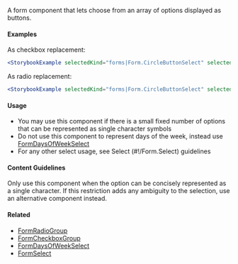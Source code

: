 A form component that lets choose from an array of options displayed as buttons.

#### Examples

As checkbox replacement:

```jsx noeditor
<StorybookExample selectedKind="forms|Form.CircleButtonSelect" selectedStory="checkbox" />
```

As radio replacement:

```jsx noeditor
<StorybookExample selectedKind="forms|Form.CircleButtonSelect" selectedStory="radio" />
```

#### Usage

- You may use this component if there is a small fixed number of options that can be represented as single character symbols
- Do not use this component to represent days of the week, instead use [FormDaysOfWeekSelect](#!/FormDaysOfWeekSelect)
- For any other select usage, see Select (#!/Form.Select) guidelines

#### Content Guidelines

Only use this component when the option can be concisely represented as a single character. If this restriction adds any
ambiguity to the selection, use an alternative component instead.

#### Related

- [FormRadioGroup](#!/FormRadioGroup)
- [FormCheckboxGroup](#!/FormCheckboxGroup)
- [FormDaysOfWeekSelect](#!/FormDaysOfWeekSelect)
- [FormSelect](#!/FormSelect)
